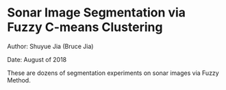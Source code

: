 # Sonar Image Segmentation via Fuzzy C-means Clustering

Author: Shuyue Jia (Bruce Jia)

Date: August of 2018

These are dozens of segmentation experiments on sonar images via Fuzzy Method.
